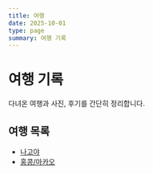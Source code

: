 ```yaml
---
title: 여행
date: 2025-10-01
type: page
summary: 여행 기록
---
```


# 여행 기록

다녀온 여행과 사진, 후기를 간단히 정리합니다.

## 여행 목록

- [나고야](/ko/travel/nagoya/)
- [홍콩/마카오](/ko/travel/hongkong-macau/)

